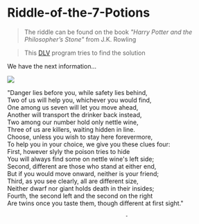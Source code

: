 # Riddle-of-the-7-Potions
> The riddle can be found on the book *"Harry Potter and the Philosopher’s Stone"* from J.K. Rowling

> This [DLV](http://www.dlvsystem.com/) program tries to find the solution 

We have the next information...

![](https://vignette.wikia.nocookie.net/pottermore/images/c/cd/B1C16M3.jpg/revision/latest/scale-to-width-down/600?cb=20120605143307)

"Danger lies before you, while safety lies behind, <br />
Two of us will help you, whichever you would find, <br />
One among us seven will let you move ahead, <br />
Another will transport the drinker back instead, <br />
Two among our number hold only nettle wine, <br />
Three of us are killers, waiting hidden in line. <br />
Choose, unless you wish to stay here forevermore, <br />
To help you in your choice, we give you these clues four: <br />
First, however slyly the poison tries to hide <br />
You will always find some on nettle wine's left side; <br />
Second, different are those who stand at either end, <br />
But if you would move onward, neither is your friend; <br />
Third, as you see clearly, all are different size, <br />
Neither dwarf nor giant holds death in their insides; <br />
Fourth, the second left and the second on the right <br />
Are twins once you taste them, though different at first sight."
                                        
                                          - 
